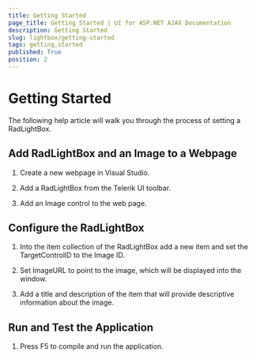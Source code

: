```yaml
---
title: Getting Started
page_title: Getting Started | UI for ASP.NET AJAX Documentation
description: Getting Started
slug: lightbox/getting-started
tags: getting,started
published: True
position: 2
---
```


# Getting Started



The following help article will walk you through the process of setting a RadLightBox.

## Add RadLightBox and an Image to a Webpage

1. Create a new webpage in Visual Studio.

1. Add a RadLightBox from the Telerik UI toolbar.

1. Add an Image control to the web page.

## Configure the RadLightBox

1. Into the item collection of the RadLightBox add a new item and set the TargetControlID to the Image ID.

1. Set ImageURL to point to the image, which will be displayed into the window.

1. Add a title and description of the item that will provide descriptive information about the image.

## Run and Test the Application

1. Press F5 to compile and run the application.
